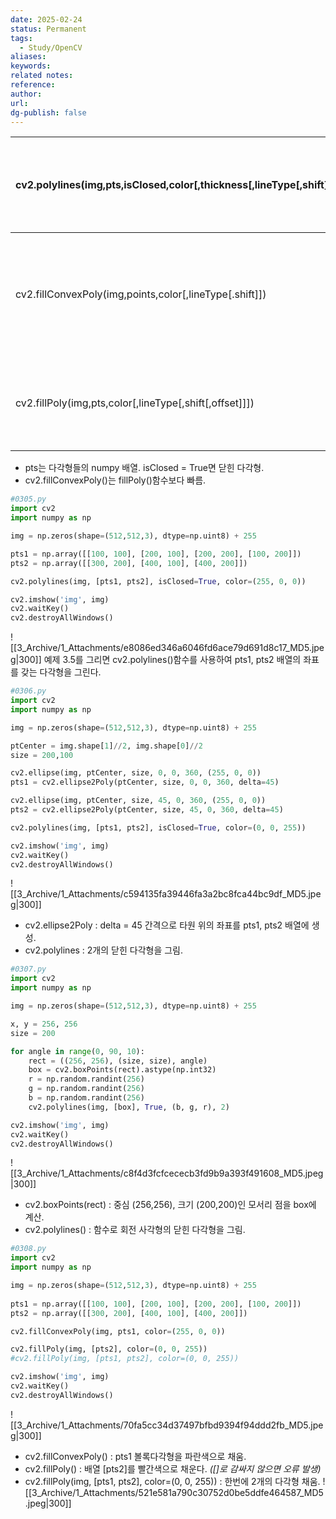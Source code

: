 ```yaml
---
date: 2025-02-24
status: Permanent
tags:
  - Study/OpenCV
aliases: 
keywords: 
related notes: 
reference: 
author: 
url: 
dg-publish: false
---
```


| cv2.polylines(img,pts,isClosed,color[,thickness[,lineType[,shift]]]) | 다각형 그리기   |
| -------------------------------------------------------------------- | --------- |
| cv2.fillConvexPoly(img,points,color[,lineType[.shift]])              | 볼록다각형 채우기 |
| cv2.fillPoly(img,pts,color[,lineType[,shift[,offset]]])              | 다각형 채우기   |
- pts는 다각형들의 numpy 배열. isClosed = True면 닫힌 다각형.
- cv2.fillConvexPoly()는 fillPoly()함수보다 빠름.

```python
#0305.py
import cv2
import numpy as np

img = np.zeros(shape=(512,512,3), dtype=np.uint8) + 255

pts1 = np.array([[100, 100], [200, 100], [200, 200], [100, 200]])
pts2 = np.array([[300, 200], [400, 100], [400, 200]])

cv2.polylines(img, [pts1, pts2], isClosed=True, color=(255, 0, 0))

cv2.imshow('img', img)
cv2.waitKey()
cv2.destroyAllWindows()
```
![[3_Archive/1_Attachments/e8086ed346a6046fd6ace79d691d8c17_MD5.jpeg|300]]
예제 3.5를 그리면 cv2.polylines()함수를 사용하여 pts1, pts2 배열의 좌표를 갖는 다각형을 그린다.

```python
#0306.py
import cv2
import numpy as np

img = np.zeros(shape=(512,512,3), dtype=np.uint8) + 255

ptCenter = img.shape[1]//2, img.shape[0]//2
size = 200,100

cv2.ellipse(img, ptCenter, size, 0, 0, 360, (255, 0, 0))
pts1 = cv2.ellipse2Poly(ptCenter, size, 0, 0, 360, delta=45)

cv2.ellipse(img, ptCenter, size, 45, 0, 360, (255, 0, 0))
pts2 = cv2.ellipse2Poly(ptCenter, size, 45, 0, 360, delta=45)

cv2.polylines(img, [pts1, pts2], isClosed=True, color=(0, 0, 255))

cv2.imshow('img', img)
cv2.waitKey()
cv2.destroyAllWindows()
```
![[3_Archive/1_Attachments/c594135fa39446fa3a2bc8fca44bc9df_MD5.jpeg|300]]
- cv2.ellipse2Poly : delta = 45 간격으로 타원 위의 좌표를 pts1, pts2 배열에 생성.
- cv2.polylines : 2개의 닫힌 다각형을 그림.

```python
#0307.py
import cv2
import numpy as np

img = np.zeros(shape=(512,512,3), dtype=np.uint8) + 255

x, y = 256, 256
size = 200

for angle in range(0, 90, 10):
	rect = ((256, 256), (size, size), angle)
	box = cv2.boxPoints(rect).astype(np.int32)
	r = np.random.randint(256)
	g = np.random.randint(256)
	b = np.random.randint(256)
	cv2.polylines(img, [box], True, (b, g, r), 2)

cv2.imshow('img', img)
cv2.waitKey()
cv2.destroyAllWindows()
```
![[3_Archive/1_Attachments/c8f4d3fcfcececb3fd9b9a393f491608_MD5.jpeg|300]]
- cv2.boxPoints(rect) : 중심 (256,256), 크기 (200,200)인 모서리 점을 box에 계산.
- cv2.polylines() : 함수로 회전 사각형의 닫힌 다각형을 그림. 

```python
#0308.py
import cv2
import numpy as np

img = np.zeros(shape=(512,512,3), dtype=np.uint8) + 255
  
pts1 = np.array([[100, 100], [200, 100], [200, 200], [100, 200]])
pts2 = np.array([[300, 200], [400, 100], [400, 200]])

cv2.fillConvexPoly(img, pts1, color=(255, 0, 0))

cv2.fillPoly(img, [pts2], color=(0, 0, 255))
#cv2.fillPoly(img, [pts1, pts2], color=(0, 0, 255))

cv2.imshow('img', img)
cv2.waitKey()
cv2.destroyAllWindows()
```
![[3_Archive/1_Attachments/70fa5cc34d37497bfbd9394f94ddd2fb_MD5.jpeg|300]]
- cv2.fillConvexPoly() : pts1 볼록다각형을 파란색으로 채움.
- cv2.fillPoly() : 배열 [pts2]를  빨간색으로 채운다. *([]로 감싸지 않으면 오류 발생)*
- cv2.fillPoly(img, [pts1, pts2], color=(0, 0, 255)) : 한번에 2개의 다각형 채움.
		![[3_Archive/1_Attachments/521e581a790c30752d0be5ddfe464587_MD5.jpeg|300]]